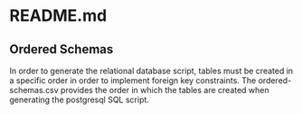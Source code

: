 # README.md
## Ordered Schemas
In order to generate the relational database script, tables must be created in a specific order in order to implement foreign key constraints.
The ordered-schemas.csv provides the order in which the tables are created when generating the postgresql SQL script. 
